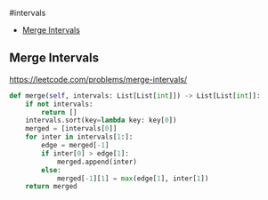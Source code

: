 #intervals

+ [Merge Intervals](#merge-intervals)

## Merge Intervals

https://leetcode.com/problems/merge-intervals/

```python
def merge(self, intervals: List[List[int]]) -> List[List[int]]:
    if not intervals:
        return []
    intervals.sort(key=lambda key: key[0])
    merged = [intervals[0]]
    for inter in intervals[1:]:
        edge = merged[-1]
        if inter[0] > edge[1]:
            merged.append(inter)
        else:
            merged[-1][1] = max(edge[1], inter[1])
    return merged

```
